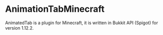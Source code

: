 # AnimationTabMinecraft
AnimatedTab is a plugin for Minecraft, it is written in Bukkit API (Spigot) for version 1.12.2.
